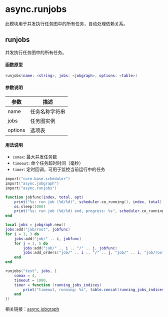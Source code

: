 # async.runjobs

此模块用于并发执行任务图中的所有任务，自动处理依赖关系。

## runjobs

并发执行任务图中的所有任务。

#### 函数原型

```lua
runjobs(name: <string>, jobs: <jobgraph>, options: <table>)
```

#### 参数说明

| 参数 | 描述 |
|------|------|
| name | 任务名称字符串 |
| jobs | 任务图实例 |
| options | 选项表 |

#### 用法说明

- `comax`: 最大并发任务数
- `timeout`: 单个任务超时时间（毫秒）
- `timer`: 定时回调，可用于监控当前运行中的任务

```lua
import("core.base.scheduler")
import("async.jobgraph")
import("async.runjobs")

function jobfunc(index, total, opt)
    print("%s: run job (%d/%d)", scheduler.co_running(), index, total)
    os.sleep(1000)
    print("%s: run job (%d/%d) end, progress: %s", scheduler.co_running(), index, total, opt.progress)
end

local jobs = jobgraph.new()
jobs:add("job/root", jobfunc)
for i = 1, 3 do
    jobs:add("job/" .. i, jobfunc)
    for j = 1, 5 do
        jobs:add("job/" .. i .. "/" .. j, jobfunc)
        jobs:add_orders("job/" .. i .. "/" .. j, "job/" .. i, "job/root")
    end
end

runjobs("test", jobs, {
    comax = 4,
    timeout = 1000,
    timer = function (running_jobs_indices)
        print("timeout, running: %s", table.concat(running_jobs_indices, ","))
    end
})
```

相关链接：[async.jobgraph](/zh/api/scripts/extension-modules/async/jobgraph) 